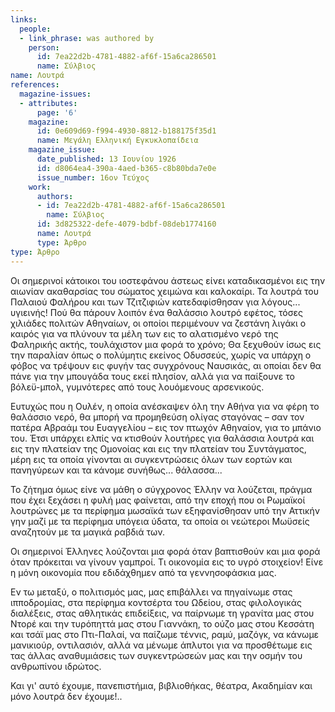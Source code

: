 ```yaml
---
links:
  people:
  - link_phrase: was authored by
    person:
      id: 7ea22d2b-4781-4882-af6f-15a6ca286501
      name: Σύλβιος
name: Λουτρά
references:
  magazine-issues:
  - attributes:
      page: '6'
    magazine:
      id: 0e609d69-f994-4930-8812-b188175f35d1
      name: Μεγάλη Ελληνική Εγκυκλοπαίδεια
    magazine_issue:
      date_published: 13 Ιουνίου 1926
      id: d8064ea4-390a-4aed-b365-c8b80bda7e0e
      issue_number: 16ον Τεύχος
    work:
      authors:
      - id: 7ea22d2b-4781-4882-af6f-15a6ca286501
        name: Σύλβιος
      id: 3d825322-defe-4079-bdbf-08deb1774160
      name: Λουτρά
      type: Άρθρο
type: Άρθρο
---
```


<p>Οι σημερινοί κάτοικοι του ιοστεφάνου άστεως είνει καταδικασμένοι εις την αιωνίαν ακαθαρσίας του σώματος χειμώνα και
καλοκαίρι. Τα λουτρά του Παλαιού Φαλήρου και των Τζιτζιφιών κατεδαφίσθησαν για λόγους... υγιεινής! Πού θα πάρουν λοιπόν
ένα θαλάσσιο λουτρό εφέτος, τόσες χιλιάδες πολιτών Αθηναίων, οι οποίοι περιμένουν να ζεστάνη λιγάκι ο καιρός για να
πλύνουν τα μέλη των εις το αλατισμένο νερό της Φαληρικής ακτής, τουλάχιστον μια φορά το χρόνο; Θα ξεχυθούν ίσως εις την
παραλίαν όπως ο πολύμητις εκείνος Οδυσσεύς, χωρίς να υπάρχη ο φόβος να τρέψουν εις φυγήν τας συγχρόνους Ναυσικάς, αι
οποίαι δεν θα πάνε για την μπουγάδα τους εκεί πλησίον, αλλά για να παίξουνε το βόλεϋ-μπολ, γυμνότερες από τους
λουόμενους αρσενικούς.</p>

<p>Ευτυχώς που η Ουλέν, η οποία ανέσκαψεν όλη την Αθήνα για να φέρη το θαλάσσιο νερό, θα μπορή να προμηθεύση ολίγας
σταγόνας &ndash; σαν τον πατέρα Αβραάμ του Ευαγγελίου &ndash; εις τον πτωχόν Αθηναίον, για το μπάνιο του. Έτσι υπάρχει
ελπίς να κτισθούν λουτήρες για θαλάσσια λουτρά και εις την πλατείαν της Ομονοίας και εις την πλατείαν του Συντάγματος,
μέρη εις τα οποία γίνονται αι συγκεντρώσεις όλων των εορτών και πανηγύρεων και τα κάνομε συνήθως... θάλασσα...</p>

<p>Το ζήτημα όμως είνε να μάθη ο σύγχρονος Έλλην να λούζεται, πράγμα που έχει ξεχάσει η φυλή μας φαίνεται, από την εποχή
που οι Ρωμαϊκοί λουτρώνες με τα περίφημα μωσαϊκά των εξηφανίσθησαν υπό την Αττικήν γην μαζί με τα περίφημα υπόγεια
ύδατα, τα οποία οι νεώτεροι Μωϋσείς αναζητούν με τα μαγικά ραβδιά των.</p>

<p>Οι σημερινοί Έλληνες λούζονται μια φορά όταν βαπτισθούν και μια φορά όταν πρόκειται να γίνουν γαμπροί. Τι οικονομία εις
το υγρό στοιχείον! Είνε η μόνη οικονομία που εδιδάχθημεν από τα γεννησοφάσκια μας.</p>

<p>Εν τω μεταξύ, ο πολιτισμός μας, μας επιβάλλει να πηγαίνωμε στας ιπποδρομίας, στα περίφημα κοντσέρτα του Ωδείου, στας
φιλολογικάς διαλέξεις, στας αθλητικάς επιδείξεις, να παίρνωμε τη γρανίτα μας στου Ντορέ και την τυρόπηττά μας στου
Γιαννάκη, το ούζο μας στου Κεσσάτη και τσάϊ μας στο Πτι-Παλαί, να παίζωμε τέννις, ραμύ, μαζόγκ, να κάνωμε μανικιούρ,
οντιλασιόν, αλλά να μένωμε άπλυτοι για να προσθέτωμε εις τας άλλας αναθυμιάσεις των συγκεντρώσεών μας και την οσμήν του
ανθρωπίνου ιδρώτος.</p>

<p>Και γι' αυτό έχουμε, πανεπιστήμια, βιβλιοθήκας, θέατρα, Ακαδημίαν και μόνο λουτρά δεν έχουμε!..</p>


